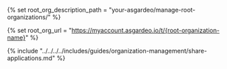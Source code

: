 {% set root_org_description_path = "your-asgardeo/manage-root-organizations/" %}

{% set root_org_url = "https://myaccount.asgardeo.io/t/{root-organization-name}" %}

{% include "../../../../includes/guides/organization-management/share-applications.md" %}